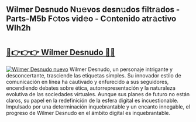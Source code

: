 ## Wilmer Desnudo N𝚞𝚎vos desn𝚞dos filtr𝚊dos - Parts-M5b F𝚘tos vid𝚎o - C𝚘ntenido atr𝚊ctivo WIh2h

# <h2><a href="http://mb8tyb.tromn.icu/?c=Wilmer+Desnudo">🔗👉👉👉 Wilmer Desnudo 🔗🔗</a></h2>

[![Wilmer Desnudo nuevo](https://i.imgur.com/pEAQMta.gif)](http://mb8tyb.tromn.icu/?c=Wilmer+Desnudo)
Wilmer Desnudo, un personaje intrigante y desconcertante, trasciende las etiquetas simples. Su innovador estilo de comunicación en línea ha cautivado y enfurecido a sus seguidores, encendiendo debates sobre ética, autorrepresentación y la naturaleza evolutiva de las sociedades virtuales. Aunque sus planes de futuro no están claros, su papel en la redefinición de la esfera digital es incuestionable. Impulsado por una determinación inquebrantable y un encanto innegable, el progreso de Wilmer Desnudo en el ámbito digital es inquebrantable.
